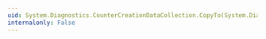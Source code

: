 ```yaml
---
uid: System.Diagnostics.CounterCreationDataCollection.CopyTo(System.Diagnostics.CounterCreationData[],System.Int32)
internalonly: False
---
```

